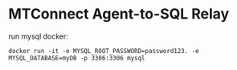 # MTConnect Agent-to-SQL Relay

run mysql docker:

`docker run -it -e MYSQL_ROOT_PASSWORD=password123. -e MYSQL_DATABASE=myDB -p 3306:3306 mysql`